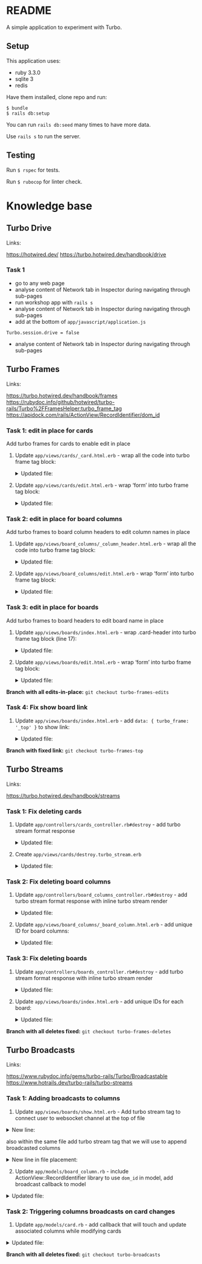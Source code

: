 # README

A simple application to experiment with Turbo.

## Setup

This application uses:
- ruby 3.3.0
- sqlite 3
- redis

Have them installed, clone repo and run:

```
$ bundle
$ rails db:setup
```

You can run `rails db:seed` many times to have more data.

Use `rails s` to run the server.

## Testing

Run `$ rspec` for tests.

Run `$ rubocop` for linter check.

# Knowledge base

## Turbo Drive

Links:

https://hotwired.dev/
https://turbo.hotwired.dev/handbook/drive

### Task 1

- go to any web page
- analyse content of Network tab in Inspector during navigating through sub-pages
- run workshop app with `rails s`
- analyse content of Network tab in Inspector during navigating through sub-pages
- add at the bottom of `app/javascript/application.js`
```
Turbo.session.drive = false
```

- analyse content of Network tab in Inspector during navigating through sub-pages

## Turbo Frames

Links:

https://turbo.hotwired.dev/handbook/frames
https://rubydoc.info/github/hotwired/turbo-rails/Turbo%2FFramesHelper:turbo_frame_tag
https://apidock.com/rails/ActionView/RecordIdentifier/dom_id

### Task 1: edit in place for cards
Add turbo frames for cards to enable edit in place

1. Update `app/views/cards/_card.html.erb` -
    wrap all the code into turbo frame tag block:
    <details>
    <summary>Updated file:</summary>

    ```erb
    <%= turbo_frame_tag dom_id(card) do %>
        <div class="card card-body">
            <div class="d-flex justify-content-between align-items-center mb-2">
            <h5 class="card-title mb-0">
                <%= card.title %>
            </h5>
            <div class="d-flex gap-2">
                <%= link_to edit_card_path(card), class: 'text-default' do %>
                <i class="fa-solid fa-pencil"></i>
                <% end %>
                <%= link_to card_path(card), data: { turbo_method: :delete, turbo_confirm: 'Are you sure?' }, class: 'text-danger' do %>
                <i class="fa-solid fa-trash"></i>
                <% end %>
            </div>
            </div>
            <div class="card-text text-primary-grey-600">
                <%= card.description %>
            </div>
        </div>
    <% end %>
    ```
</details>


2. Update `app/views/cards/edit.html.erb` - wrap ‘form’ into turbo frame tag block:
   <details>
    <summary>Updated file:</summary>

    ```erb
    <h1 class="text-primary-dark-500">Edit Card</h1>

    <div class="row w-100 justify-content-center mt-3">
        <%= turbo_frame_tag dom_id(@card) do %>
        <div class="border border-primary-grey-200 bg-light p-2">
            <%= render 'form' %>
        </div>
        <% end %>
    </div>
    ```
</details>


### Task 2: edit in place for board columns
Add turbo frames to board column headers to edit column names in place

1. Update `app/views/board_columns/_column_header.html.erb` -
    wrap all the code into turbo frame tag block:
    <details>
    <summary>Updated file:</summary>

    ```erb
    <%= turbo_frame_tag dom_id(board_column, :edit) do %>
    <div class="d-flex flex-row">
        <h5 class="d-flex flex-col">
        <%= board_column.name %>
        </h5>
        <div class="d-flex flex-col ms-auto gap-2">
            <%= link_to edit_board_column_path(board_column) do %>
            <div class="fa-solid fa-pencil text-primary-dark-600"></div>
            <% end %>
            <%= link_to board_column_path(board_column), data: { turbo_method: :delete, turbo_confirm: 'Are you sure?' } do %>
            <div class="fa-solid fa-trash text-primary-dark-600"></div>
            <% end %>
        </div>
    </div>
    <% end %>
    ```
</details>


2. Update `app/views/board_columns/edit.html.erb` - wrap ‘form’ into turbo frame tag block:
   <details>
    <summary>Updated file:</summary>

    ```erb
    <h1 class="text-primary-dark-500">Edit Board Column</h1>

    <div class="row w-100 justify-content-center mt-3">
    <%= turbo_frame_tag dom_id(@board_column, :edit) do %>
        <div class="border border-primary-grey-200 bg-light p-2">
        <%= render 'form' %>
        </div>
    <% end %>
    </div>
    ```
</details>

### Task 3: edit in place for boards
Add turbo frames to board headers to edit board name in place

1. Update `app/views/boards/index.html.erb` -
    wrap .card-header into turbo frame tag block (line 17):
    <details>
    <summary>Updated file:</summary>

    ```erb
    <div class="row w-100">
    <div class="d-flex justify-content-between">
        <%= link_to 'New Board', new_board_path, class: 'btn btn-outline-primary invisible' %>
        <h1 class="text-primary-dark-500">
        Boards
        </h1>
        <div>
        <%= link_to 'New Board', new_board_path, class: 'btn btn-outline-primary' %>
        </div>
    </div>
    </div>

    <div class="row w-100">
    <% @boards.each do |board| %>
        <div class="col-3 my-3">
        <div class="card border border-primary-grey-200">
            <%= turbo_frame_tag dom_id(board, :edit) do %>
            <div class="card-header bg-primary-grey-200">
                <div class="d-flex justify-content-between align-items-center">
                <h5 class="card-title mb-0">
                    <%= link_to board.name, board, class: 'link-underline link-underline-opacity-0' %>
                </h5>
                <div class="d-flex gap-2">
                    <%= link_to edit_board_path(board), class: 'text-default' do %>
                    <i class="fa-solid fa-pencil text-primary-dark-600"></i>
                    <% end %>
                    <%= link_to board, data: { turbo_method: :delete, turbo_confirm: 'Are you sure?' }, class: 'text-danger' do %>
                    <i class="fa-solid fa-trash text-primary-dark-600"></i>
                    <% end %>
                </div>
                </div>
            </div>
            <% end %>
            <div class="card-body bg-primary-grey-100">
            <div class="card-text">
                <p>
                <%= "Columns: #{board.board_columns.size}" %>
                </p>
                <p>
                <%= "Cards: #{board.board_columns.joins(:cards).count}" %>
                </p>
            </div>
            </div>
        </div>
        </div>
    <% end %>
    </div>
    ```
</details>


2. Update `app/views/boards/edit.html.erb` - wrap ‘form’ into turbo frame tag block:
   <details>
    <summary>Updated file:</summary>

    ```erb
    <h1 class="text-primary-dark-500">Edit Board</h1>

    <div class="row w-100 justify-content-center mt-3">
    <%= turbo_frame_tag dom_id(@board, :edit) do %>
        <div class="border border-primary-grey-200 bg-light p-2">
        <%= render 'form' %>
        </div>
    <% end %>
    </div>
    ```
</details>


**Branch with all edits-in-place:** `git checkout turbo-frames-edits`

### Task 4: Fix show board link

1. Update `app/views/boards/index.html.erb` - add `data: { turbo_frame: '_top' }` to show link:
   <details>
    <summary>Updated file:</summary>

    ```erb
    <h5 class="card-title mb-0">
        <%= link_to board.name, board, data: { turbo_frame: '_top'}, class: 'link-underline link-underline-opacity-0' %>
    </h5>
    ```
</details>

**Branch with fixed link:** `git checkout turbo-frames-top`


## Turbo Streams

Links:

https://turbo.hotwired.dev/handbook/streams

### Task 1: Fix deleting cards

1. Update `app/controllers/cards_controller.rb#destroy` -
    add turbo stream format response
    <details>
    <summary>Updated file:</summary>

    ```rb
    respond_to do |format|
      format.html { redirect_to board_url(board), notice: "Card was successfully destroyed." }
      format.turbo_stream
    end
    ```
</details>


2. Create `app/views/cards/destroy.turbo_stream.erb`
   <details>
    <summary>Updated file:</summary>

    ```erb
    <%= turbo_stream.remove dom_id(@card) %>
    ```
</details>


### Task 2: Fix deleting board columns

1. Update `app/controllers/board_columns_controller.rb#destroy` -
    add turbo stream format response with inline turbo stream render
    <details>
    <summary>Updated file:</summary>

    ```rb
    respond_to do |format|
      format.html { redirect_to board_url(board), notice: "BoardColumn was successfully destroyed." }
      format.turbo_stream { render turbo_stream: turbo_stream.remove(@board_column) }
    end
    ```
</details>


2. Update `app/views/board_columns/_board_column.html.erb` - add unique ID for
   board columns:
   <details>
    <summary>Updated file:</summary>

    ```erb
    <div id= <%= dom_id(board_column)%> class="board-column" data-sortable-column-id-value="<%= board_column.id %>">
    <%= render partial: 'board_columns/column_header', locals: { board_column: board_column } %>

    <div id= <%= dom_id(board_column, :column_body) %>, class="board-column-body", data-sortable-target="cardsContainer">
        <% board_column.cards.order(:position).each do |card| %>
        <div class="draggable_card my-1" data-sortable-id="<%= card.id %>">
            <%= render partial: 'cards/card', locals: { card: card } %>
        </div>
        <% end %>
    </div>

    <div class="board-column-footer">
        <%= link_to new_card_url(board_column_id: board_column.id), class: 'text-success fs-2' do %>
        <div class="fa-solid fa-plus"></div>
        <% end %>
    </div>
    </div>
    ```
</details>

### Task 3: Fix deleting boards

1. Update `app/controllers/boards_controller.rb#destroy` -
    add turbo stream format response with inline turbo stream render
    <details>
    <summary>Updated file:</summary>

    ```rb
    def destroy
        @board.destroy!

        respond_to do |format|
        format.html { redirect_to boards_url, notice: "Board was successfully destroyed." }
        format.turbo_stream { render turbo_stream: turbo_stream.remove(@board) }
        end
    end
    ```
</details>


2. Update `app/views/boards/index.html.erb` - add unique IDs for each board:
   <details>
    <summary>Updated file:</summary>

    ```erb
    <div class="row w-100">
    <div class="d-flex justify-content-between">
        <%= link_to 'New Board', new_board_path, class: 'btn btn-outline-primary invisible' %>
        <h1 class="text-primary-dark-500">
        Boards
        </h1>
        <div>
        <%= link_to 'New Board', new_board_path, class: 'btn btn-outline-primary' %>
        </div>
    </div>
    </div>

    <div class="row w-100">
    <% @boards.each do |board| %>
        <div id= <%= dom_id(board) %> class="col-3 my-3">
        <div class="card border border-primary-grey-200">
            <%= turbo_frame_tag dom_id(board, :edit) do %>
            <div class="card-header bg-primary-grey-200">
                <div class="d-flex justify-content-between align-items-center">
                <h5 class="card-title mb-0">
                    <%= link_to board.name, board, data: { turbo_frame: '_top'}, class: 'link-underline link-underline-opacity-0' %>
                </h5>
                <div class="d-flex gap-2">
                    <%= link_to edit_board_path(board), class: 'text-default' do %>
                    <i class="fa-solid fa-pencil text-primary-dark-600"></i>
                    <% end %>
                    <%= link_to board, data: { turbo_method: :delete, turbo_confirm: 'Are you sure?' }, class: 'text-danger' do %>
                    <i class="fa-solid fa-trash text-primary-dark-600"></i>
                    <% end %>
                </div>
                </div>
            </div>
            <% end %>
            <div class="card-body bg-primary-grey-100">
            <div class="card-text">
                <p>
                <%= "Columns: #{board.board_columns.size}" %>
                </p>
                <p>
                <%= "Cards: #{board.board_columns.joins(:cards).count}" %>
                </p>
            </div>
            </div>
        </div>
        </div>
    <% end %>
    </div>
    ```
</details>


**Branch with all deletes fixed:** `git checkout turbo-frames-deletes`


## Turbo Broadcasts

Links:

https://www.rubydoc.info/gems/turbo-rails/Turbo/Broadcastable
https://www.hotrails.dev/turbo-rails/turbo-streams

### Task 1: Adding broadcasts to columns

1. Update `app/views/boards/show.html.erb` -
   Add turbo stream tag to connect user to websocket channel at the top of file
 <details>
    <summary>New line:</summary>

   ```erb
      <%= turbo_stream_from dom_id(@board) %>
   ```
</details>

also within the same file add turbo stream tag that we will use to append broadcasted columns
<details>
   <summary>New line in file placement:</summary>

   ```erb
      <% @board_columns.each do |board_column| %>
         <%= render partial: 'board_columns/board_column', locals: { board_column: board_column } %>
      <% end %>
      <%= turbo_frame_tag dom_id(@board, 'columns') # newly added line %> 
      <%= turbo_frame_tag dom_id(BoardColumn.new) %>
   ```
</details>

2. Update `app/models/board_column.rb` -
   include ActionView::RecordIdentifier library to use `dom_id` in model,
   add broadcast callback to model

<details>
   <summary>Updated file:</summary>

   ```rb
   class BoardColumn < ApplicationRecord
   include ActionView::RecordIdentifier
   
   # ... leave old code
   
   broadcasts_to ->(board_column) { "board_#{board_column.board_id}" },
             target: ->(board_column) { "columns_board_#{board_column.board.id}" },
             inserts_by: :append
   ```
</details>


### Task 2: Triggering columns broadcasts on card changes

1. Update `app/models/card.rb` -
   add callback that will touch and update associated columns while modifying cards

<details>
    <summary>Updated file:</summary>

   ```rb
   class Card < ApplicationRecord
      include ActionView::RecordIdentifier

      # ... leave old code
      
      after_commit :touch_affected_board_columns
      
      private
      
      def touch_affected_board_columns
         if previous_changes[:board_column_id].present?
            board.board_columns.find_by(id: previous_changes[:board_column_id]&.first)&.touch
            board.board_columns.find_by(id: previous_changes[:board_column_id]&.last)&.touch
         else
            board_column.touch
         end
      end
   end
   ```
</details>

**Branch with all deletes fixed:** `git checkout turbo-broadcasts`
